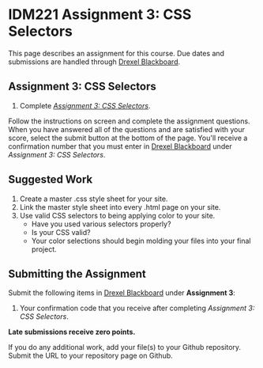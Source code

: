 # IDM221 Assignment 3: CSS Selectors

This page describes an assignment for this course. Due dates and submissions are handled through [Drexel Blackboard](https://learn.dcollege.net/).

## Assignment 3: CSS Selectors

1. Complete [_Assignment 3: CSS Selectors_](https://idm-hw.netlify.com/).

Follow the instructions on screen and complete the assignment questions. When you have answered all of the questions and are satisfied with your score, select the submit button at the bottom of the page. You'll receive a confirmation number that you must enter in [Drexel Blackboard](https://learn.dcollege.net/) under _Assignment 3: CSS Selectors_.

## Suggested Work

1. Create a master .css style sheet for your site.
1. Link the master style sheet into every .html page on your site.
1. Use valid CSS selectors to being applying color to your site.
    - Have you used various selectors properly?
    - Is your CSS valid?
    - Your color selections should begin molding your files into your final project.

## Submitting the Assignment

Submit the following items in [Drexel Blackboard](https://learn.dcollege.net/) under **Assignment 3**:

1. Your confirmation code that you receive after completing _Assignment 3: CSS Selectors_.

**Late submissions receive zero points.**

If you do any additional work, add your file(s) to your Github repository. Submit the URL to your repository page on Github.
